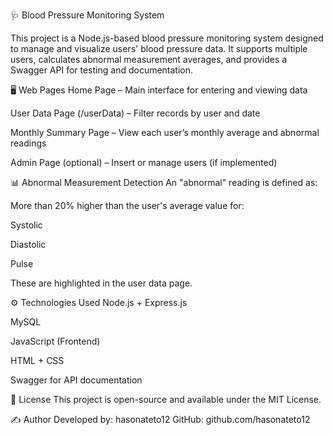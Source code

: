 🩺 Blood Pressure Monitoring System


This project is a Node.js-based blood pressure monitoring system designed to manage and visualize users' blood pressure data. It supports multiple users, calculates abnormal measurement averages, and provides a Swagger API for testing and documentation.

🖥️ Web Pages
Home Page – Main interface for entering and viewing data

User Data Page (/userData) – Filter records by user and date

Monthly Summary Page – View each user’s monthly average and abnormal readings

Admin Page (optional) – Insert or manage users (if implemented)

📊 Abnormal Measurement Detection
An "abnormal" reading is defined as:

More than 20% higher than the user's average value for:

Systolic

Diastolic

Pulse

These are highlighted in the user data page.

⚙️ Technologies Used
Node.js + Express.js

MySQL

JavaScript (Frontend)

HTML + CSS

Swagger for API documentation

📝 License
This project is open-source and available under the MIT License.

✍️ Author
Developed by: hasonateto12
GitHub: github.com/hasonateto12



